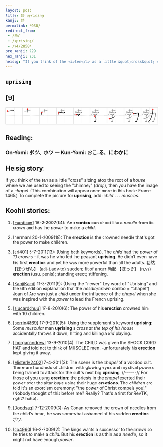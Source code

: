 ```yaml
---
layout: post
title: 勃 uprising
kanji: 勃
permalink: /930/
redirect_from:
 - /勃/
 - /uprising/
 - /v4/2858/
pre_kanji: 929
nex_kanji: 931
heisig: "If you think of the <i>ten</i> as a little &quot;cross&quot; sitting atop the root of a <i>house</i> where we are used to seeing the &quot;chimney&quot; (<i>drop</i>), then you have the image of a <i>chapel</i>. (This combination will appear once more in this book: Frame 1465.) To complete the picture for <b>uprising</b>, add: <i>child</i> . . . <i>muscles</i>."
---
```


## `uprising`

## [9]

<div class="stroke"><img src="../images/E58B83.png" /></div>

## Reading:

### On-Yomi: ボツ、ホツ &mdash; Kun-Yomi: おこ.る、にわかに

## Heisig story:

If you think of the <i>ten</i> as a little &quot;cross&quot; sitting atop the root of a <i>house</i> where we are used to seeing the &quot;chimney&quot; (<i>drop</i>), then you have the image of a <i>chapel</i>. (This combination will appear once more in this book: Frame 1465.) To complete the picture for <b>uprising</b>, add: <i>child</i> . . . <i>muscles</i>.

## Koohii stories:

1) [<a href="http://kanji.koohii.com/profile/mantixen">mantixen</a>] 16-2-2007(54): An<strong> erection</strong> can shoot like a <em>needle</em> from its <em>crown</em> and has the <em>power</em> to make a <em>child</em>.

2) [<a href="http://kanji.koohii.com/profile/herman">herman</a>] 20-1-2009(18): The<strong> erection</strong> is the crowned needle that&#039;s got the power to make children.

3) [<a href="http://kanji.koohii.com/profile/eri401">eri401</a>] 5-7-2011(13): (Using both keywords). The <em>child</em> had the <em>power</em> of <em>10 crowns</em> - it was he who led the peasant <strong>uprising</strong>. He didn&#039;t even have his first <strong>erection</strong> and yet he was more powerful than all the adults. 勃然 【ぼつぜん】 (adj-t,adv-to) sudden; fit of anger 勃起 【ぼっき】 (n,vs)<strong> erection</strong> (usu. penis); standing erect; stiffening.

4) [<a href="http://kanji.koohii.com/profile/KanjiKami">KanjiKami</a>] 11-8-2011(9): (Using the &quot;newer&quot; key word of &quot;Uprising&quot; and the 6th edition explanation that the <em>needle/crown</em> combo = &quot;chapel&quot;) Joan of Arc was just a <em>child</em> under the influence of the <em>chapel</em> when she was inspired with the <em>power</em> to lead the French uprising.

5) [<a href="http://kanji.koohii.com/profile/alucardchuu">alucardchuu</a>] 17-8-2010(6): The power of his<strong> erection</strong> crowned him with 10 children.

6) [<a href="http://kanji.koohii.com/profile/perrin4869">perrin4869</a>] 17-9-2010(5): Using the supplement&#039;s keyword <strong>uprising</strong>: Some <em>muscular</em> man <strong>uprising</strong> a <em>cross at the top of his house</em> accidentally throws it down, hitting and killing a <em>kid</em> playing...

7) [<a href="http://kanji.koohii.com/profile/morganandrew">morganandrew</a>] 13-9-2010(4): The CHILD was given the SHOCK CORD HAT and told not to think of MUSCLED men. -unfortunately his<strong> erection</strong> kept giving it away.

8) [<a href="http://kanji.koohii.com/profile/MisterM2402">MisterM2402</a>] 7-4-2011(3): The scene is the <em>chapel</em> of a voodoo cult. There are hundreds of children with glowing eyes and mystical <em>powers</em> being trained to attack for the cult&#039;s next big <strong>uprising</strong>. //------// For those of you using <strong>erection</strong>: the priests in the <em>chapel</em> exerted their <em>power</em> over the altar <em>boys</em> using their huge <strong>erections</strong>. The <em>children</em> are told it&#039;s an exorcism ceremony: &quot;the <em>power</em> of Christ compels you!&quot; (Nobody thought of this before me? Really? That&#039;s a first for RevTK, right? haha).

9) [<a href="http://kanji.koohii.com/profile/Doodsaq">Doodsaq</a>] 7-12-2009(3): As Conan removed the crown of needles from the child&#039;s head, he was somewhat ashamed of his sudden<strong> erection</strong>.　ボツ.

10) [<a href="http://kanji.koohii.com/profile/cb4960">cb4960</a>] 16-2-2009(2): The kings wants a successor to the <em>crown</em> so he tries to make a <em>child</em>. But his <strong>erection</strong> is as thin as a <em>needle</em>, so it might not have enough <em>power</em>.
